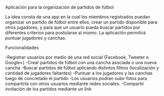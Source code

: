 Aplicación para la organización de partidos de fútbol

La idea consta de una app en la cual los miembros registrados puedan organizar un partido de fútbol entre ellos, crear un partido disponible para otros jugadores, y para que un usuario pueda buscar partidos por diferentes criterios para postularse al mismo. La aplicaciôn permitirá puntuar jugadores y canchas.

Funcionalidades

-Registrar usuarios por medio de una red social (Facebook, Tweeter o Google+)
-Crear partidos de fútbol con una cancha asociada o una nueva cancha
-Buscar partidos de fútbol aplicando distintos filtros (localización y cantidad de jugadores faltantes)
-Puntuar a los jugadores y las canchas luego de concretado el partido
-Los usuarios podran subir fotos para compartirla con otros usuarios mediante redes sociales.
-Compartir invitación de los partidos mediante un link
